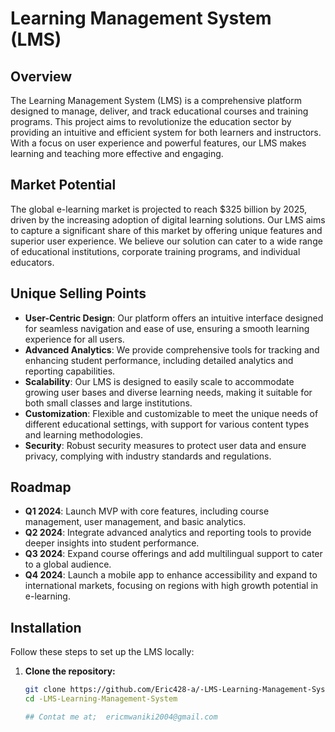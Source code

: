 # Learning Management System (LMS)

## Overview
The Learning Management System (LMS) is a comprehensive platform designed to manage, deliver, and track educational courses and training programs. This project aims to revolutionize the education sector by providing an intuitive and efficient system for both learners and instructors. With a focus on user experience and powerful features, our LMS makes learning and teaching more effective and engaging.

## Market Potential
The global e-learning market is projected to reach $325 billion by 2025, driven by the increasing adoption of digital learning solutions. Our LMS aims to capture a significant share of this market by offering unique features and superior user experience. We believe our solution can cater to a wide range of educational institutions, corporate training programs, and individual educators.

## Unique Selling Points
- **User-Centric Design**: Our platform offers an intuitive interface designed for seamless navigation and ease of use, ensuring a smooth learning experience for all users.
- **Advanced Analytics**: We provide comprehensive tools for tracking and enhancing student performance, including detailed analytics and reporting capabilities.
- **Scalability**: Our LMS is designed to easily scale to accommodate growing user bases and diverse learning needs, making it suitable for both small classes and large institutions.
- **Customization**: Flexible and customizable to meet the unique needs of different educational settings, with support for various content types and learning methodologies.
- **Security**: Robust security measures to protect user data and ensure privacy, complying with industry standards and regulations.

## Roadmap
- **Q1 2024**: Launch MVP with core features, including course management, user management, and basic analytics.
- **Q2 2024**: Integrate advanced analytics and reporting tools to provide deeper insights into student performance.
- **Q3 2024**: Expand course offerings and add multilingual support to cater to a global audience.
- **Q4 2024**: Launch a mobile app to enhance accessibility and expand to international markets, focusing on regions with high growth potential in e-learning.

## Installation
Follow these steps to set up the LMS locally:

1. **Clone the repository:**
   ```bash
   git clone https://github.com/Eric428-a/-LMS-Learning-Management-System.git
   cd -LMS-Learning-Management-System

   ## Contat me at;  ericmwaniki2004@gmail.com
